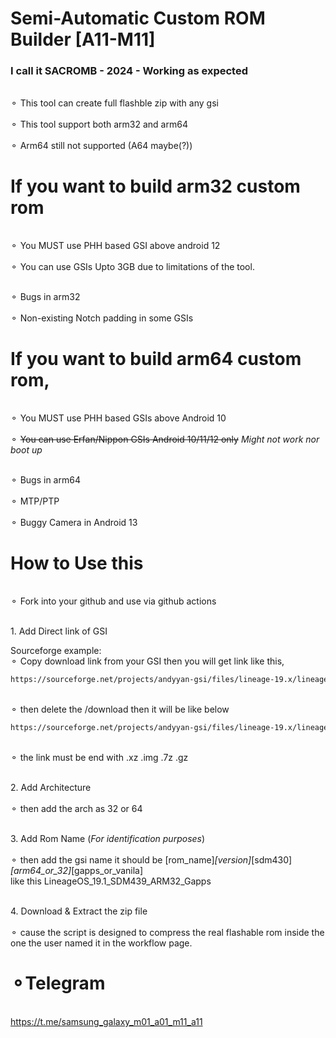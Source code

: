 # Semi-Automatic Custom ROM Builder [A11-M11\]
### I call it SACROMB - 2024 - Working as expected 

<br>⚬ This tool can create full flashble zip with any gsi</br>
</br>⚬ This tool support both arm32 and arm64</br>
</br>⚬ Arm64 still not supported (A64 maybe(?))</br>

# If you want to build arm32 custom rom
<br>⚬ You MUST use PHH based GSI above android 12</br>
</br>⚬ You can use GSIs Upto 3GB due to limitations of the tool.</br>

<br>⚬ Bugs in arm32</br>
<br>⚬ Non-existing Notch padding in some GSIs</br>

# If you want to build arm64 custom rom, 

<br>⚬ You MUST use PHH based GSIs above Android 10</br>
<br>⚬ ~~You can use Erfan/Nippon GSIs Android 10/11/12 only~~ 
*Might not work nor boot up*</br>

<br>⚬ Bugs in arm64</br>
<br>⚬ MTP/PTP</br>
<br>⚬ Buggy Camera in Android 13</br>


# How to Use this

<br>⚬ Fork into your github and use via github actions</br>

<br>1. Add Direct link of GSI</br>

Sourceforge example:
<br>⚬ Copy download link from your GSI then you will get link like this,</br>
 ```sh
https://sourceforge.net/projects/andyyan-gsi/files/lineage-19.x/lineage-19.1-20230715-UNOFFICIAL-a64_bgN.img.xz/download
 ```
<br>⚬ then delete the /download then it will be like below</br>
 ```sh
https://sourceforge.net/projects/andyyan-gsi/files/lineage-19.x/lineage-19.1-20230715-UNOFFICIAL-a64_bgN.img.xz
 ```
<br>⚬ the link must be end with .xz .img .7z .gz</br>

<br>2. Add Architecture</br>
<br>⚬ then add the arch as 32 or 64</br>

<br>3. Add Rom Name (*For identification purposes*)<br>
<br>⚬ then add the gsi name it should be [rom_name]_[version]_[sdm430]_[arm64_or_32]_[gapps_or_vanila]<br>
like this LineageOS_19.1_SDM439_ARM32_Gapps

<br>4. Download & Extract the zip file<br>
<br>⚬ cause the script is designed to compress the real flashable rom inside the one the user named it
in the workflow page.

# ⚬Telegram
<br>https://t.me/samsung_galaxy_m01_a01_m11_a11<br>

